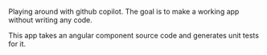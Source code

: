 Playing around with github copilot. The goal is to make a working app without writing any code.

This app takes an angular component source code and generates unit tests for it.
